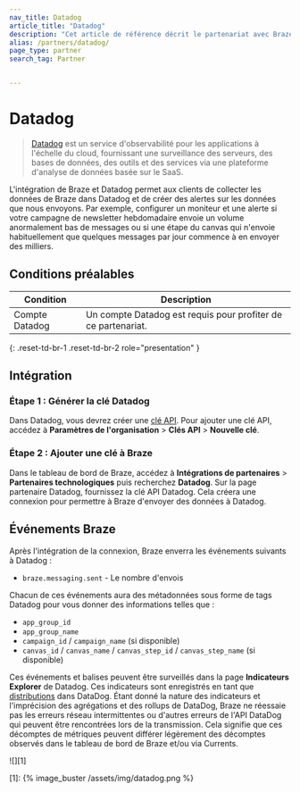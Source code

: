 ```yaml
---
nav_title: Datadog
article_title: "Datadog"
description: "Cet article de référence décrit le partenariat avec Braze et Datadog, un service d'observabilité pour les applications à l'échelle du cloud, fournissant une surveillance des serveurs, des bases de données, des outils et des services via une plateforme d'analyse de données basée sur le SaaS."
alias: /partners/datadog/
page_type: partner
search_tag: Partner


---
```


# Datadog

> [Datadog](https://www.datadoghq.com/) est un service d'observabilité pour les applications à l'échelle du cloud, fournissant une surveillance des serveurs, des bases de données, des outils et des services via une plateforme d'analyse de données basée sur le SaaS.

L'intégration de Braze et Datadog permet aux clients de collecter les données de Braze dans Datadog et de créer des alertes sur les données que nous envoyons. Par exemple, configurer un moniteur et une alerte si votre campagne de newsletter hebdomadaire envoie un volume anormalement bas de messages ou si une étape du canvas qui n'envoie habituellement que quelques messages par jour commence à en envoyer des milliers. 

## Conditions préalables 

| Condition | Description |
|---|---|
| Compte Datadog | Un compte Datadog est requis pour profiter de ce partenariat. |
{: .reset-td-br-1 .reset-td-br-2 role="presentation" }

## Intégration

### Étape 1 : Générer la clé Datadog

Dans Datadog, vous devrez créer une [clé API](https://docs.datadoghq.com/account_management/api-app-keys/#api-keys). Pour ajouter une clé API, accédez à **Paramètres de l'organisation** > **Clés API** > **Nouvelle clé**.

### Étape 2 : Ajouter une clé à Braze

Dans le tableau de bord de Braze, accédez à **Intégrations de partenaires** > **Partenaires technologiques** puis recherchez **Datadog**. Sur la page partenaire Datadog, fournissez la clé API Datadog. Cela créera une connexion pour permettre à Braze d'envoyer des données à Datadog.

## Événements Braze

Après l'intégration de la connexion, Braze enverra les événements suivants à Datadog :

- `braze.messaging.sent` - Le nombre d'envois

Chacun de ces événements aura des métadonnées sous forme de tags Datadog pour vous donner des informations telles que :

- `app_group_id`
- `app_group_name`
- `campaign_id` / `campaign_name` (si disponible)
- `canvas_id` / `canvas_name` / `canvas_step_id` / `canvas_step_name` (si disponible)

Ces événements et balises peuvent être surveillés dans la page **Indicateurs Explorer** de Datadog. Ces indicateurs sont enregistrés en tant que [distributions](https://docs.datadoghq.com/metrics/distributions/) dans DataDog. Étant donné la nature des indicateurs et l'imprécision des agrégations et des rollups de DataDog, Braze ne réessaie pas les erreurs réseau intermittentes ou d'autres erreurs de l'API DataDog qui peuvent être rencontrées lors de la transmission. Cela signifie que ces décomptes de métriques peuvent différer légèrement des décomptes observés dans le tableau de bord de Braze et/ou via Currents.

![][1]

[1]: {% image_buster /assets/img/datadog.png %}
